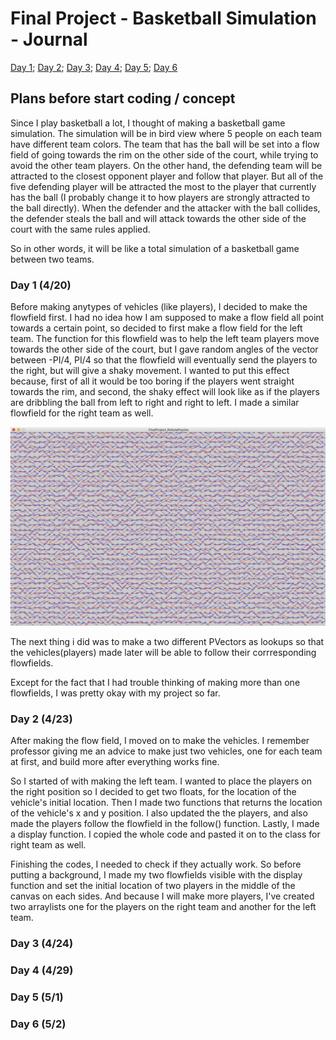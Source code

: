# Final Project - Basketball Simulation - Journal

[Day 1](journal.md@day-1); [Day 2](journal.md#day-2); [Day 3](journal.md#day-3); [Day 4](journal.md#day-4); [Day 5](journal.md#day-5); [Day 6](journal.md#day-6)

## Plans before start coding / concept
Since I play basketball a lot, I thought of making a basketball game simulation. The simulation will be in bird view where 5 people on each team have different team colors. The team that has the ball will be set into a flow field of going towards the rim on the other side of the court, while trying to avoid the other team players. On the other hand, the defending team will be attracted to the closest opponent player and follow that player. But all of the five defending player will be attracted the most to the player that currently has the ball (I probably change it to how players are strongly attracted to the ball directly). When the defender and the attacker with the ball collides, the defender steals the ball and will attack towards the other side of the court with the same rules applied.

So in other words, it will be like a total simulation of a basketball game between two teams.

### Day 1 (4/20)
Before making anytypes of vehicles (like players), I decided to make the flowfield first. I had no idea how I am supposed to make a flow field all point towards a certain point, so decided to first make a flow field for the left team. The function for this flowfield was to help the left team players move towards the other side of the court, but I gave random angles of the vector between -PI/4, PI/4 so that the flowfield will eventually send the players to the right, but will give a shaky movement. I wanted to put this effect because, first of all it would be too boring if the players went straight towards the rim, and second, the shaky effect will look like as if the players are dribbling the ball from left to right and right to left. I made a similar flowfield for the right team as well.

![](media/twoFlowFields.png)

The next thing i did was to make a two different PVectors as lookups so that the vehicles(players) made later will be able to follow their corrresponding flowfields. 

Except for the fact that I had trouble thinking of making more than one flowfields, I was pretty okay with my project so far.

### Day 2 (4/23)
After making the flow field, I moved on to make the vehicles. I remember professor giving me an advice to make just two vehicles, one for each team at first, and build more after everything works fine.

So I started of with making the left team. I wanted to place the players on the right position so I decided to get two floats, for the location of the vehicle's initial location. Then I made two functions that returns the location of the vehicle's x and y position. I also updated the the players, and also made the players follow the flowfield in the follow() function. Lastly, I made a display function. I copied the whole code and pasted it on to the class for right team as well.

Finishing the codes, I needed to check if they actually work. So before putting a background, I made my two flowfields visible with the display function and set the initial location of two players in the middle of the canvas on each sides. And because I will make more players, I've created two arraylists one for the players on the right team and another for the left team.

### Day 3 (4/24)


### Day 4 (4/29)


### Day 5 (5/1)


### Day 6 (5/2)


